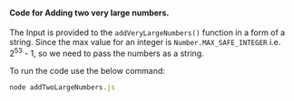 #### Code for Adding two very large numbers.

The Input is provided to the ```addVeryLargeNumbers()``` function in a form of a string.
Since the max value for an integer is ```Number.MAX_SAFE_INTEGER``` i.e. 2<sup>53</sup> - 1, so we need to pass the numbers as a string.

To run the code use the below command:
```javascript
node addTwoLargeNumbers.js
```
